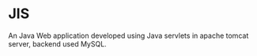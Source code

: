# JIS
An Java Web application developed using Java servlets in apache tomcat server, backend used MySQL.
